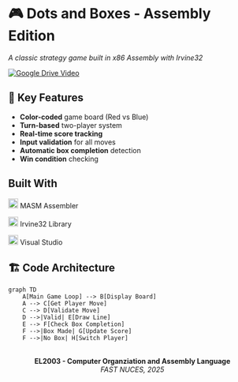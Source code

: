 # 🎮 Dots and Boxes - Assembly Edition
*A classic strategy game built in x86 Assembly with Irvine32*

[![Google Drive Video](https://img.shields.io/badge/📺_Watch_on_Google_Drive-4285F4?style=for-the-badge&logo=googledrive&logoColor=white)](https://drive.google.com/file/d/1_gIJvexgny9oFP3o6imk7Dh_Uan1IjQ8/view?usp=sharing)


## 🌟 Key Features
- **Color-coded** game board (Red vs Blue)
- **Turn-based** two-player system
- **Real-time score tracking**
- **Input validation** for all moves
- **Automatic box completion** detection
- **Win condition** checking

## Built With
<img src="https://cdn-icons-png.flaticon.com/512/6132/6132222.png" width="20"> MASM Assembler

<img src="https://i.imgur.com/JQ6o9y2.png" width="20"> Irvine32 Library

<img src="https://upload.wikimedia.org/wikipedia/commons/thumb/2/2c/Visual_Studio_Icon_2022.svg/1200px-Visual_Studio_Icon_2022.svg.png" width="20"> Visual Studio

## 🏗️ Code Architecture
```mermaid
graph TD
    A[Main Game Loop] --> B[Display Board]
    A --> C[Get Player Move]
    C --> D[Validate Move]
    D -->|Valid| E[Draw Line]
    E --> F[Check Box Completion]
    F -->|Box Made| G[Update Score]
    F -->|No Box| H[Switch Player]
```

<div align="center"> 
    <br> <strong>EL2003 - Computer Organziation and Assembly Language</strong> <br> <em>FAST NUCES, 2025</em> 
</div> 
